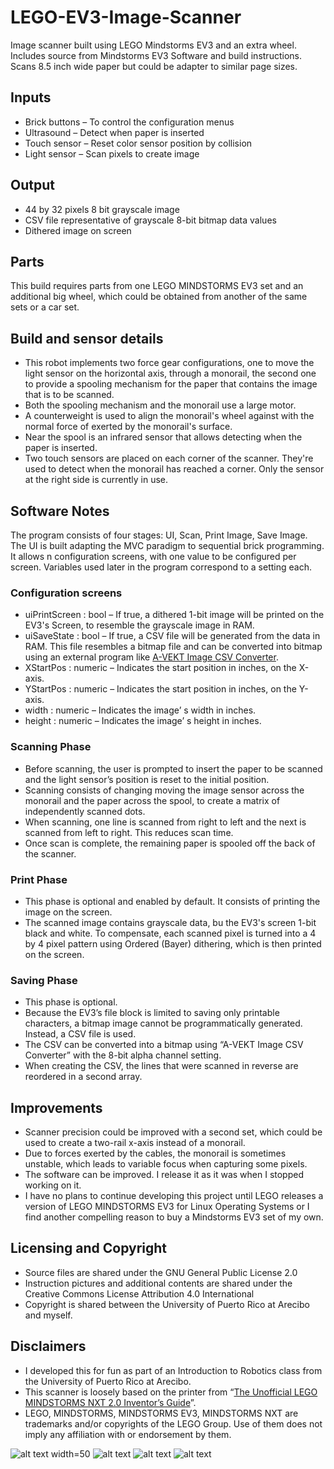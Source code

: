 # LEGO-EV3-Image-Scanner
Image scanner built using LEGO Mindstorms EV3 and an extra wheel. Includes source from Mindstorms EV3 Software and build instructions. Scans 8.5 inch wide paper but could be adapter to similar page sizes.

## Inputs
* Brick buttons – To control the configuration menus
* Ultrasound – Detect when paper is inserted
* Touch sensor – Reset color sensor position by collision
* Light sensor – Scan pixels to create image

## Output
* 44 by 32 pixels 8 bit grayscale image
* CSV file representative of grayscale 8-bit bitmap data values
* Dithered image on screen

## Parts
This build requires parts from one LEGO MINDSTORMS EV3 set and an additional big wheel, which could be obtained from another of the same sets or a car set.

## Build and sensor details
* This robot implements two force gear configurations, one to move the light sensor on the horizontal axis, through a monorail, the second one to provide a spooling mechanism for the paper that contains the image that is to be scanned.
* Both the spooling mechanism and the monorail use a large motor.
* A counterweight is used to align the monorail's wheel against with the normal force of exerted by the monorail's surface.
* Near the spool is an infrared sensor that allows detecting when the paper is inserted.
* Two touch sensors are placed on each corner of the scanner. They're used to detect when the monorail has reached a corner. Only the sensor at the right side is currently in use.

## Software Notes
The program consists of four stages: UI, Scan, Print Image, Save Image. The UI is built adapting the MVC paradigm to sequential brick programming. It allows n configuration screens, with one value to be configured per screen. Variables used later in the program correspond to a setting each.

### Configuration screens
* uiPrintScreen : bool – If true, a dithered 1-bit image will be printed on the EV3's Screen, to resemble the grayscale image in RAM.
* uiSaveState : bool – If true, a CSV file will be generated from the data in RAM. This file resembles a bitmap file and can be converted into bitmap using an external program like [A-VEKT Image CSV Converter](https://www.avekt.com/en-us/Software/ImageCSV).
* XStartPos : numeric – Indicates the start position in inches, on the X-axis.
* YStartPos : numeric – Indicates the start position in inches, on the Y-axis.
* width : numeric – Indicates the image’ s width in inches.
* height : numeric – Indicates the image’ s height in inches.

### Scanning Phase
* Before scanning, the user is prompted to insert the paper to be scanned and the light sensor’s position is reset to the initial position.
* Scanning consists of changing moving the image sensor across the monorail and the paper across the spool, to create a matrix of independently scanned dots.
* When scanning, one line is scanned from right to left and the next is scanned from left to right. This reduces scan time.
* Once scan is complete, the remaining paper is spooled off the back of the scanner.

### Print Phase
* This phase is optional and enabled by default. It consists of printing the image on the screen.
* The scanned image contains grayscale data, bu the EV3's screen 1-bit black and white. To compensate, each scanned pixel is turned into a 4 by 4 pixel pattern using Ordered (Bayer) dithering, which is then printed on the screen.

### Saving Phase
* This phase is optional.
* Because the EV3’s file block is limited to saving only printable characters, a bitmap image cannot be programmatically generated. Instead, a CSV file is used.
* The CSV can be converted into a bitmap using “A-VEKT Image CSV Converter” with the 8-bit alpha channel setting.
* When creating the CSV, the lines that were scanned in reverse are reordered in a second array.

## Improvements
* Scanner precision could be improved with a second set, which could be used to create a two-rail x-axis instead of a monorail.
* Due to forces exerted by the cables, the monorail is sometimes unstable, which leads to variable focus when capturing some pixels.
* The software can be improved. I release it as it was when I stopped working on it.
* I have no plans to continue developing this project until LEGO releases a version of LEGO MINDSTORMS EV3 for Linux Operating Systems or I find another compelling reason to buy a Mindstorms EV3 set of my own.

## Licensing and Copyright
* Source files are shared under the GNU General Public License 2.0
* Instruction pictures and additional contents are shared under the Creative Commons License Attribution 4.0 International
* Copyright is shared between the University of Puerto Rico at Arecibo and myself.

## Disclaimers
* I developed this for fun as part of an Introduction to Robotics class from the University of Puerto Rico at Arecibo.
* This scanner is loosely based on the printer from “[The Unofficial LEGO MINDSTORMS NXT 2.0 Inventor’s Guide](http://robotsquare.com/books/inventors-guide/)”.
* LEGO, MINDSTORMS, MINDSTORMS EV3, MINDSTORMS NXT are trademarks and/or copyrights of the LEGO Group. Use of them does not imply any affiliation with or endorsement by them.

![alt text width=50](https://github.com/javiercordero/LEGO-EV3-Image-Scanner/raw/master/Instructions/5.%20Final%20result/A1.jpg "Scanner, test and source blocks")
![alt text](https://github.com/javiercordero/LEGO-EV3-Image-Scanner/raw/master/Instructions/5.%20Final%20result/A6.jpg "Scan printed on screen")
![alt text](https://raw.githubusercontent.com/javiercordero/LEGO-EV3-Image-Scanner/master/Instructions/4.%20Cables/D4.jpg "Scanner close up")
![alt text](https://github.com/javiercordero/LEGO-EV3-Image-Scanner/raw/master/Instructions/5.%20Final%20result/A9.jpg "Scanning monorail")
